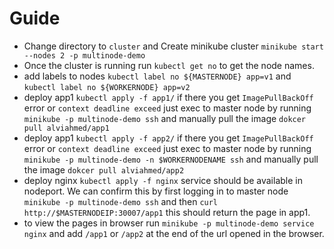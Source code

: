 # Guide

- Change directory to `cluster` and Create minikube cluster `minikube start --nodes 2 -p multinode-demo`
- Once the cluster is running run `kubectl get no` to get the node names.
- add labels to nodes `kubectl label no ${MASTERNODE} app=v1` and `kubectl label no ${WORKERNODE} app=v2`
- deploy app1 `kubectl apply -f app1/` if there you get `ImagePullBackOff` error or `context deadline exceed` just exec to master node by running  `minikube -p multinode-demo ssh` and manually pull the image `dokcer pull alviahmed/app1`
- deploy app1 `kubectl apply -f app2/` if there you get `ImagePullBackOff` error or `context deadline exceed` just exec to master node by running  `minikube -p multinode-demo -n $WORKERNODENAME ssh` and manually pull the image `dokcer pull alviahmed/app2`
- deploy nginx `kubectl apply -f nginx` service should be available in nodeport. We can confirm this by first logging in to master node `minikube -p multinode-demo ssh` and then `curl http://$MASTERNODEIP:30007/app1` this should return the page in app1.
- to view the pages in browser run `minikube -p multinode-demo service nginx` and add `/app1` or `/app2` at the end of the url opened in the browser.
